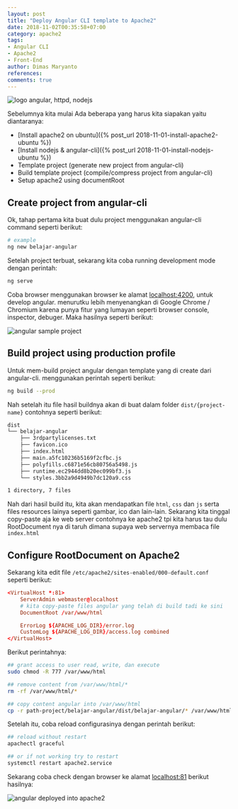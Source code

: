 ```yaml
---
layout: post
title: "Deploy Angular CLI template to Apache2"
date: 2018-11-02T00:35:58+07:00
category: apache2
tags: 
- Angular CLI
- Apache2
- Front-End
author: Dimas Maryanto
references:
comments: true
---
```


![logo angular, httpd, nodejs]({{site.baseurl}}/assets/img/posts/deploy-angular-apache2/logo.png)

Sebelumnya kita mulai Ada beberapa yang harus kita siapakan yaitu diantaranya:

- [Install apache2 on ubuntu]({% post_url 2018-11-01-install-apache2-ubuntu %})
- [Install nodejs & angular-cli]({% post_url 2018-11-01-install-nodejs-ubuntu %})
- Template project (generate new project from angular-cli)
- Build template project (compile/compress project from angular-cli)
- Setup apache2 using documentRoot 

<!--more-->

## Create project from angular-cli

Ok, tahap pertama kita buat dulu project menggunakan angular-cli command seperti berikut:

```bash
# example
ng new belajar-angular
```

Setelah project terbuat, sekarang kita coba running development mode dengan perintah:

```bash
ng serve
```

Coba browser menggunakan browser ke alamat [localhost:4200](http://localhost:4200), untuk develop angular. menurutku lebih menyenangkan di Google Chrome / Chromium karena punya fitur yang lumayan seperti browser console, inspector, debuger. Maka hasilnya seperti berikut:

![angular sample project]({{site.baseurl}}/assets/img/posts/deploy-angular-apache2/angular-starter-project.png)

## Build project using production profile

Untuk mem-build project angular dengan template yang di create dari angular-cli. menggunakan perintah seperti berikut:

```bash
ng build --prod
```

Nah setelah itu file hasil buildnya akan di buat dalam folder `dist/{project-name}` contohnya seperti berikut:

```bash
dist
└── belajar-angular
    ├── 3rdpartylicenses.txt
    ├── favicon.ico
    ├── index.html
    ├── main.a5fc10236b5169f2cfbc.js
    ├── polyfills.c6871e56cb80756a5498.js
    ├── runtime.ec2944dd8b20ec099bf3.js
    └── styles.3bb2a9d4949b7dc120a9.css

1 directory, 7 files
```

Nah dari hasil build itu, kita akan mendapatkan file `html`, `css` dan `js` serta files resources lainya seperti gambar, ico dan lain-lain. Sekarang kita tinggal copy-paste aja ke web server contohnya ke apache2 tpi kita harus tau dulu RootDocument nya di taruh dimana supaya web servernya membaca file `index.html`

## Configure RootDocument on Apache2

Sekarang kita edit file `/etc/apache2/sites-enabled/000-default.conf` seperti berikut:

```conf
<VirtualHost *:81>
	ServerAdmin webmaster@localhost
    # kita copy-paste files angular yang telah di build tadi ke sini
	DocumentRoot /var/www/html

    ErrorLog ${APACHE_LOG_DIR}/error.log
	CustomLog ${APACHE_LOG_DIR}/access.log combined
</VirtualHost>
```

Berikut perintahnya:

```bash
## grant access to user read, write, dan execute
sudo chmod -R 777 /var/www/html

## remove content from /var/www/html/*
rm -rf /var/www/html/*

## copy content angular into /var/www/html
cp -r path-project/belajar-angular/dist/belajar-angular/* /var/www/html
```

Setelah itu, coba reload configurasinya dengan perintah berikut:

```bash
## reload without restart
apachectl graceful

## or if not working try to restart
systemctl restart apache2.service
```

Sekarang coba check dengan browser ke alamat [localhost:81](http://localhost:81) berikut hasilnya:

![angular deployed into apache2]({{site.baseurl}}/assets/img/posts/deploy-angular-apache2/angular-deployed-apache2.png)

